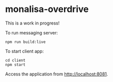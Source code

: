 # monalisa-overdrive
This is a work in progress!

To run messaging server:

```
npm run build:live
```

To start client app:

```
cd client
npm start
```

Access the application from <http://localhost:8081>.
